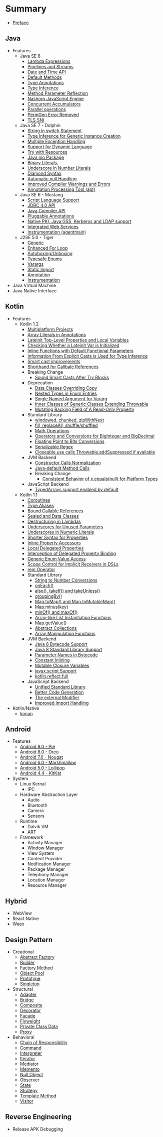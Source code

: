 # Summary

* [Preface](README.md)

## Java
* Features
    * Java SE 8
        * [Lambda Expressions](content/java/features/java-se-8/lambda-expressions.md)
        * [Pipelines and Streams](content/java/features/java-se-8/pipelines-and-streams.md)
        * [Date and Time API](content/java/features/java-se-8/date-and-time-api.md)
        * [Default Methods](content/java/features/java-se-8/default-methods.md)
        * [Type Annotations](content/java/features/java-se-8/type-annotations.md)
        * [Type Inference](content/java/features/java-se-8/type-inference.md)
        * [Method Parameter Reflection](content/java/features/java-se-8/method-parameter-reflection.md)
        * [Nashorn JavaScript Engine](content/java/features/java-se-8/nashorn-javascript-engine.md)
        * [Concurrent Accumulators](content/java/features/java-se-8/concurrent-accumulators.md)
        * [Parallel operations](content/java/features/java-se-8/parallel-operations.md)
        * [PermGen Error Removed](content/java/features/java-se-8/permgen-error-removed.md)
        * [TLS SNI](content/java/features/java-se-8/tls-sni.md)
    * Java SE 7 - Dolphin
        * [String in switch Statement](content/java/features/java-se-7/string-in-switch-statement.md)
        * [Type Inference for Generic Instance Creation](content/java/features/java-se-7/type-inference-for-generic-creation.md)
        * [Multiple Exception Handling](content/java/features/java-se-7/multiple-exception-handling.md)
        * [Support for Dynamic Language](content/java/features/java-se-7/support-for-dynamic-language.md)
        * [Try with Resources](content/java/features/java-se-7/try-with-resources.md)
        * [Java nio Package](content/java/features/java-se-7/java-nio-package.md)
        * [Binary Literals,](content/java/features/java-se-7/binary-literals.md)
        * [Underscore in Number Literals](content/java/features/java-se-7/underscore-in-number-literals.md)
        * [Diamond Syntax](content/java/features/java-se-7/diamond-syntax.md)
        * [Automatic null Handling](content/java/features/java-se-7/automatic-null-handling.md)
        * [Improved Compiler Warnings and Errors](content/java/features/java-se-7/improved-compiler-warnings-and-errors.md)
        * [Annotation Processing Tool (apt)](content/java/features/java-se-7/apt.md)
    * Java SE 6 - Mustang
        * [Script Language Support](content/java/features/java-se-6/script-language-support.md)
        * [JDBC 4.0 API](content/java/features/java-se-6/jdbc-4.0-api.md)
        * [Java Compiler API](content/java/features/java-se-6/java-compiler-api.md)
        * [Pluggable Annotations](content/java/features/java-se-6/pluggable-annotations.md)
        * [Native PKI, Java GSS, Kerberos and LDAP support](content/java/features/java-se-6/native-pki-java-gss-kerberos-and-ldap-support.md)
        * [Integrated Web Services](content/java/features/java-se-6/integrated-web-services.md)
        * [Instrumentation (agentmain)](content/java/features/java-se-6/instrumentation.md)
    * J2SE 5.0 - Tiger
        * [Generic](content/java/features/j2se-5.0/generic.md)
        * [Enhanced For Loop](content/java/features/j2se-5.0/enhanced-for-loop.md)
        * [Autoboxing/Unboxing](content/java/features/j2se-5.0/autoboxing-unboxing.md)
        * [Typesafe Enums](content/java/features/j2se-5.0/typesafe-enums.md)
        * [Varargs](content/java/features/j2se-5.0/varargs.md)
        * [Static Import](content/java/features/j2se-5.0/static-import.md)
        * [Annotation](content/java/features/j2se-5.0/annotation.md)
        * [Instrumentation](content/java/features/j2se-5.0/instrumentation.md)
* Java Virtual Machine
* Java Native Interface

## Kotlin
* Features
    * Kotlin 1.2
        * [Multiplatform Projects](content/kotlin/features/1.2/multiplatform-projects.md)
        * [Array Literals in Annotations](content/kotlin/features/1.2/array-literals-in-annotations.md)
        * [Lateinit Top-Level Properties and Local Variables](content/kotlin/features/1.2/lateinit-top-level-properties-and-local-variables.md)
        * [Checking Whether a Lateinit Var is Initialized](content/kotlin/features/1.2/checking-whether-a-lateinit-var-is-initialized.md)
        * [Inline Functions with Default Functional Parameters](content/kotlin/features/1.2/inline-functions-with-default-functional-parameters.md)
        * [Information From Explicit Casts is Used for Type Inference](content/kotlin/features/1.2/information-from-explicit-casts-is-used-for-type-inference.md)
        * [Smart cast improvements](content/kotlin/features/1.2/smart-cast-improvements.md)
        * [Shorthand for Callbale References](content/kotlin/features/1.2/shorthand-for-callable-references.md)
        * Breaking Change
            * [Sound Smart Casts After Try Blocks](content/kotlin/features/1.2/breaking-change/sound-smart-casts-after-try-blocks.md)
        * Deprecation
            * [Data Classes Overriding Copy](content/kotlin/features/1.2/deprecation/data-class-overriding-copy.md)
            * [Nested Types in Enum Entries](content/kotlin/features/1.2/deprecation/nested-types-in-enum-entries.md)
            * [Single Named Argument for Vararg](content/kotlin/features/1.2/deprecation/single-named-argument-for-vararg.md)
            * [Inner Classes of Generic Classes Extending Throwable](content/kotlin/features/1.2/deprecation/inner-classes-of-generic-classes-extending-throwable.md)
            * [Mutating Backing Field of A Read-Only Property](content/kotlin/features/1.2/deprecation/mutating-backing-field-of-a-read-only-property.md)
        * Standard Library
            * [windowed, chunked, zipWithNext](content/kotlin/features/1.2/stdlib/windowed-chunked-zipwithnext.md)
            * [fill, replaceAll, shuffle/shuffled](content/kotlin/features/1.2/stdlib/fill-replaceall-shuffle-shuffled.md)
            * [Math Operations](content/kotlin/features/1.2/stdlib/math-operations.md)
            * [Operators and Conversions for BigInteger and BigDecimal](content/kotlin/features/1.2/stdlib/operations-and-conversions-for-biginteger-and-bigdecimal.md)
            * [Floating Point to Bits Conversions](content/kotlin/features/1.2/stdlib/floating-point-to-bits-conversations.md)
            * [Serializable Regex](content/kotlin/features/1.2/stdlib/serializable-regex.md)
            * [Closeable.use calls Throwable.addSuppressed if available](content/kotlin/features/1.2/stdlib/closeable-us-calls-throwable-addsuppressed-if-available.md)
        * JVM Backend
            * [Constructor Calls Normalization](content/kotlin/features/1.2/jvm/constructor-calls-normalization.md)
            * [Java-default Method Calls](content/kotlin/features/1.2/jvm/java-default-method-calls.md)
            * Breaking Change
                * [Consistent Behavior of x.equals(null) for Platform Types](content/kotlin/features/1.2/jvm/breaking-change/consistent-behavior-of-x-equals-null-for-platform-types.md)
        * JavaScript Backend
            * [TypedArrays support enabled by default](content/kotlin/features/1.2/javascript/typed-arrays-support-enabled-by-default.md)
    * Kotlin 1.1
        * [Coroutines](content/kotlin/features/1.1/coroutines.md)
        * [Type Aliases](content/kotlin/features/1.1/type-aliases.md)
        * [Bound Callable References](content/kotlin/features/1.1/bound-callable-references.md)
        * [Sealed and Data Classes](content/kotlin/features/1.1/sealed-and-data-classes.md)
        * [Destructuring in Lambdas](content/kotlin/features/1.1/destructuring-in-lambdas.md)
        * [Underscores for Unused Parameters](content/kotlin/features/1.1/underscores-for-unused-parameters.md)
        * [Underscores in Numeric Literals](content/kotlin/features/1.1/underscores-in-numeric-literals.md)
        * [Shorter Syntax for Properties](content/kotlin/features/1.1/shorter-syntax-for-properties.md)
        * [Inline Property Accessors](content/kotlin/features/1.1/inline-property-accessors.md)
        * [Local Delegated Properties](content/kotlin/features/1.1/local-delegated-properties.md)
        * [Interception of Delegated Property Binding](content/kotlin/features/1.1/interception-of-delegated-property-binding.md)
        * [Generic Enum Value Access](content/kotlin/features/1.1/generic-enum-value-access.md)
        * [Scope Control for Implicit Receivers in DSLs](content/kotlin/features/1.1/scope-control-for-implicit-receivers-in-dsls.md)
        * [rem Operator](content/kotlin/features/1.1/rem-operator.md)
        * Standard Library
            * [String to Number Conversions](content/kotlin/features/1.1/stdlib/string-to-number-conversions.md)
            * [onEach()](content/kotlin/features/1.1/stdlib/on-each.md)
            * [also(), takeIf() and takeUnless()](content/kotlin/features/1.1/stdlib/also-takeif-and-takeunless.md)
            * [groupingBy()](content/kotlin/features/1.1/stdlib/grouping-by.md)
            * [Map.toMap() and Map.toMutableMap()](content/kotlin/features/1.1/stdlib/map-tomap-and-map-tomutablemap.md)
            * [Map.minus(key)](content/kotlin/features/1.1/stdlib/map-minus-key.md)
            * [minOf() and maxOf()](content/kotlin/features/1.1/stdlib/minof-and-maxof.md)
            * [Array-like List Instantiation Functions](content/kotlin/features/1.1/stdlib/array-like-list-instantiation-functions.md)
            * [Map.getValue()](content/kotlin/features/1.1/stdlib/map-getvalue.md)
            * [Abstract Collections](content/kotlin/features/1.1/stdlib/abstraction-collections.md)
            * [Array Manipulation Functions](content/kotlin/features/1.1/stdlib/array-manipulation-functions.md)
        * JVM Backend
            * [Java 8 Bytecode Support](content/kotlin/features/1.1/jvm/java-8-bytecode-support.md)
            * [Java 8 Standard Library Support](content/kotlin/features/1.1/jvm/java-8-stdlib-support.md)
            * [Parameter Names in Bytecode](content/kotlin/features/1.1/jvm/parameter-names-in-bytecode.md)
            * [Constant Inlining](content/kotlin/features/1.1/jvm/constant-inlining.md)
            * [Mutable Closure Variables](content/kotlin/features/1.1/jvm/mutable-closure-variables.md)
            * [javax.script Support](content/kotlin/features/1.1/jvm/javax-script-support.md)
            * [kotlin.reflect.full](content/kotlin/features/1.1/jvm/kotlin-reflect-full.md)
        * JavaScript Backend
            * [Unified Standard Library](content/kotlin/features/1.1/javascript/unified-stdlib.md)
            * [Better Code Generation](content/kotlin/features/1.1/javascript/better-code-generation.md)
            * [The external Modifier](content/kotlin/features/1.1/javascript/the-external-modifier.md)
            * [Improved Import Handling](content/kotlin/features/1.1/javascript/improved-import-handling.md)
* Kotlin/Native
    * [konan](content/kotlin/konan.md)

## Android
* Features
    * [Android 9.0 - Pie](content/android/features/9.0/README.md)
    * [Android 8.0 - Oreo](content/android/features/8.0/README.md)
    * [Android 7.0 - Nougat](content/android/features/7.0/README.md)
    * [Android 6.0 - Marshmallow](content/android/features/6.0/README.md)
    * [Android 5.0 - Lollipop](content/android/features/5.0/README.md)
    * [Android 4.4 - KitKat](content/android/features/4.4/README.md)
* System
    * Linux Kernal
        * IPC
    * Hardware Abstraction Layer
        * Audio
        * Bluetooth
        * Camera
        * Sensors
    * Runtime
        * Dalvik VM
        * ART
    * Framework
        * Activity Manager
        * Window Manager
        * View System
        * Content Provider
        * Notification Manager
        * Package Manager
        * Telephony Manager
        * Location Manager
        * Resource Manager

## Hybrid
* WebView
* React Native
* Weex

## Design Pattern
* Creational
    * [Abstract Factory](content/design-pattern/abstract-factory.md)
    * [Builder](content/design-pattern/builder.md)
    * [Factory Method](content/design-pattern/factory-method.md)
    * [Object Pool](content/design-pattern/object-pool.md)
    * [Prototype](content/design-pattern/prototype.md)
    * [Singleton](content/design-pattern/singleton.md)
* Structural
    * [Adapter](content/design-pattern/adapter.md)
    * [Bridge](content/design-pattern/bridge.md)
    * [Composite](content/design-pattern/composite.md)
    * [Decorator](content/design-pattern/decorator.md)
    * [Facade](content/design-pattern/facade.md)
    * [Flyweight](content/design-pattern/flyweight.md)
    * [Private Class Data](content/design-pattern/private-class-data.md)
    * [Proxy](content/design-pattern/proxy.md)
* Behavioral
    * [Chain of Responsibility](content/design-pattern/chain-of-responsibility.md)
    * [Command](content/design-pattern/command.md)
    * [Interpreter](content/design-pattern/interpreter.md)
    * [Iterator](content/design-pattern/iterator.md)
    * [Mediator](content/design-pattern/mediator.md)
    * [Memento](content/design-pattern/memento.md)
    * [Null Object](content/design-pattern/null-object.md)
    * [Observer](content/design-pattern/observer.md)
    * [State](content/design-pattern/state.md)
    * [Strategy](content/design-pattern/strategy.md)
    * [Template Method](content/design-pattern/template-method.md)
    * [Visitor](content/design-pattern/visitor.md)

## Reverse Engineering
* Release APK Debugging

